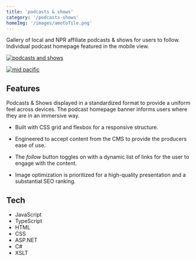 ```yaml
---
title: 'podcasts & shows'
category: '/podcasts-shows'
homeImg: '/images/amotoTile.png'
---
```


Gallery of local and NPR affiliate podcasts & shows for users to follow. Individual podcast homepage featured in the mobile view.

[![podcasts and shows](/images/capOrig.png "podcasts and shows")](https://www.capradio.org/podcasts-shows)


[![mid pacific](/images/podshowMob.png "mid pacific")](https://www.capradio.org/news/mid-pacific/)

## Features
Podcasts & Shows displayed in a standardized format to provide a uniform feel across devices. The podcast homepage banner informs users where they are in an immersive way.

- Built with CSS grid and flexbox for a responsive structure.

- Engineered to accept content from the CMS to provide the producers ease of use.

- The *follow* button toggles on with a dynamic list of links for the user to engage with the content.

- Image optimization is prioritized for a high-quality presentation and a substantial SEO ranking.

## Tech
- JavaScript
- TypeScript
- HTML
- CSS
- ASP.NET
- C#
- XSLT